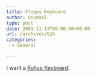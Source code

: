 ```yaml
---
title: Floppy Keyboard
author: Unxmaal
type: post
date: 2001-11-13T00:00:00+00:00
url: /archives/526
categories:
  - General

---
```

I want a [Rollup Keyboard][1].

 [1]: http://www.dnrtechs.com/foldable.html